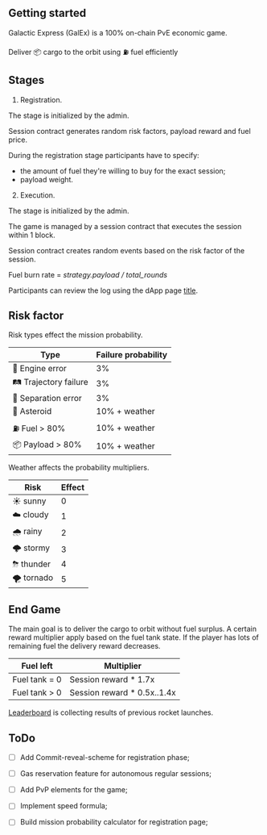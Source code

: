 ## Getting started

Galactic Express (GalEx) is a 100% on-chain PvE economic game.

Deliver 📦 cargo to the orbit using ⛽️ fuel efficiently

## Stages
1. Registration.

The stage is initialized by the admin.

Session contract generates random risk factors, payload reward and fuel price.

During the registration stage participants have to specify:
- the amount of fuel they're willing to buy for the exact session;
- payload weight.

2. Execution.

The stage is initialized by the admin.

The game is managed by a session contract that executes the session within 1 block.

Session contract creates random events based on the risk factor of the session.

Fuel burn rate = *strategy.payload / total_rounds*

Participants can review the log using the dApp page [title](https://www.example.com).

## Risk factor

Risk types effect the mission probability.

| Type | Failure probability |
| --- | ----------- |
| 🚫 Engine error | 3% |
| 🛤 Trajectory failure | 3% |
| 🚀 Separation error | 3% |
| 🗿 Asteroid | 10% + weather |
| ⛽ Fuel > 80% | 10% + weather |
| 📦 Payload > 80% | 10% + weather |

Weather affects the probability multipliers.

| Risk | Effect |
| --- | ----------- |
| ☀️ sunny | 0 |
| ☁️ cloudy | 1 |
| 🌧 rainy | 2 |
| 🌩 stormy | 3 |
| ⛈ thunder | 4 |
| 🌪 tornado | 5 |

## End Game
The main goal is to deliver the cargo to orbit without fuel surplus. 
A certain reward multiplier apply based on the fuel tank state.
If the player has lots of remaining fuel the delivery reward decreases.

| Fuel left | Multiplier |
| --- | ----------- |
| Fuel tank = 0 | Session reward * 1.7x |
| Fuel tank > 0 | Session reward * 0.5x..1.4x |

[Leaderboard]() is collecting results of previous rocket launches.

## ToDo
- [ ] Add Commit-reveal-scheme for registration phase;
- [ ] Gas reservation feature for autonomous regular sessions;
- [ ] Add PvP elements for the game;
- [ ] Implement speed formula;
- [ ] Build mission probability calculator for registration page;


